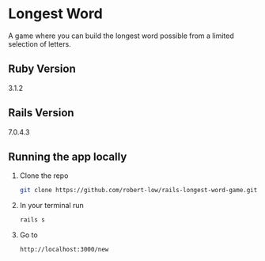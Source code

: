 # Longest Word

A game where you can build the longest word possible from a limited selection of letters.

## Ruby Version

3.1.2

## Rails Version

7.0.4.3

## Running the app locally

1. Clone the repo
   ```sh
   git clone https://github.com/robert-low/rails-longest-word-game.git
   ```
2. In your terminal run
   ```sh
   rails s
   ```
3. Go to
   ```sh
   http://localhost:3000/new
   ```
